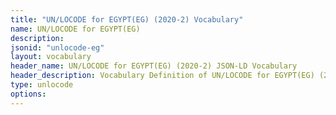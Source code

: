 ```yaml
---
title: "UN/LOCODE for EGYPT(EG) (2020-2) Vocabulary"
name: UN/LOCODE for EGYPT(EG) 
description: 
jsonid: "unlocode-eg"
layout: vocabulary
header_name: UN/LOCODE for EGYPT(EG) (2020-2) JSON-LD Vocabulary
header_description: Vocabulary Definition of UN/LOCODE for EGYPT(EG) (2020-2) semantics in HTML format. JSON-LD format is available at [unlocode-eg.jsonld](/vocabulary/unlocode-eg.jsonld)
type: unlocode
options:
---
```

